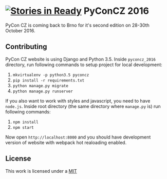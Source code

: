 [![Stories in Ready](https://badge.waffle.io/pyvec/cz.pycon.org-2016.png?label=ready&title=Ready)](https://waffle.io/pyvec/cz.pycon.org-2016)
PyConCZ 2016
============

PyCon CZ is coming back to Brno for it's second edition on 28-30th October 2016.

Contributing
------------

PyCon CZ website is using Django and Python 3.5. Inside `pyconcz_2016` directory, 
run following commands to setup project for local development:

1. `mkvirtualenv -p python3.5 pyconcz`
2. `pip install -r requirements.txt`
3. `python manage.py migrate`
4. `python manage.py runserver`

If you also want to work with styles and javascript, you need to have `node.js`. Inside root directory (the same directory where `manage.py` is) run following commands:

1. `npm install`
2. `npm start`

Now open `http://localhost:8000` and you should have development version of website with webpack hot realoading enabled.

License
-------

This work is licensed under a [MIT](./LICENSE.md)
